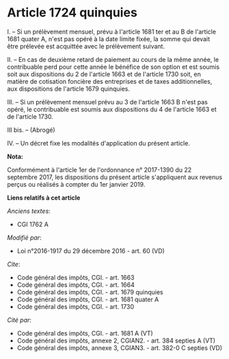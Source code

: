 # Article 1724 quinquies

I. – Si un prélèvement mensuel, prévu à l'article 1681 ter et au B de l'article 1681 quater A, n'est pas opéré à la date
limite fixée, la somme qui devait être prélevée est acquittée avec le prélèvement suivant.

II. – En cas de deuxième retard de paiement au cours de la même année, le contribuable perd pour cette année le bénéfice de
son option et est soumis soit aux dispositions du 2 de l'article 1663 et de l'article 1730  soit, en matière de cotisation
foncière des entreprises et de taxes additionnelles, aux dispositions de l'article 1679 quinquies.

III. – Si un prélèvement mensuel prévu au 3 de l'article 1663 B n'est pas opéré, le contribuable est soumis aux dispositions
du 4 de l'article 1663 et de l'article 1730.

III bis. – (Abrogé)

IV. – Un décret fixe les modalités d'application du présent article.

**Nota:**

Conformément à l'article 1er de l'ordonnance n° 2017-1390 du 22 septembre 2017, les dispositions du présent article
s'appliquent aux revenus perçus ou réalisés à compter du 1er janvier 2019.

**Liens relatifs à cet article**

_Anciens textes_:

  - CGI 1762 A

_Modifié par_:

  - Loi n°2016-1917 du 29 décembre 2016 - art. 60 (VD)

_Cite_:

  - Code général des impôts, CGI. - art. 1663
  - Code général des impôts, CGI. - art. 1664
  - Code général des impôts, CGI. - art. 1679 quinquies
  - Code général des impôts, CGI. - art. 1681 quater A
  - Code général des impôts, CGI. - art. 1730

_Cité par_:

  - Code général des impôts, CGI. - art. 1681 A (VT)
  - Code général des impôts, annexe 2, CGIAN2. - art. 384 septies A (VT)
  - Code général des impôts, annexe 3, CGIAN3. - art. 382-0 C septies (VD)

